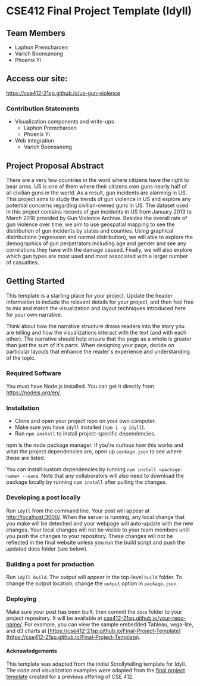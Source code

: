 # CSE412 Final Project Template (Idyll)

## Team Members

- Laphon Premcharoen
- Varich Boonsanong
- Phoenix Yi

## Access our site:

https://cse412-21sp.github.io/us-gun-violence

### Contribution Statements

- Visualization components and write-ups
  - Laphon Premcharoen
  - Phoenix Yi
- Web integration
  - Varich Boonsanong

## Project Proposal Abstract

There are a very few countries in the word where citizens have the right to bear arms. US is one of them where their citizens own guns nearly half of all civilian guns in the world. As a result, gun incidents are alarming in US. This project aims to study the trends of gun violence in US and explore any potential concerns regarding civilian-owned guns in US. The dataset used in this project contains records of gun incidents in US from January 2013 to March 2018 provided by Gun Violence Archive. Besides the overall rate of gun violence over time, we aim to use geospatial mapping to see the distribution of gun incidents by states and counties. Using graphical distributions (regression and normal distribution), we will able to explore the demographics of gun perpetrators including age and gender and see any correlations they have with the damage caused. Finally, we will also explore which gun types are most used and most associated with a larger number of casualties.


## Getting Started

This template is a starting place for your project. Update the header information to include the relevant details for your project, and then feel free to mix and match the visualization and layout techniques introduced here for your own narrative.

Think about how the narrative structure draws readers into the story you are telling and how the visualizations interact with the text (and with each other). The narrative should help ensure that the page as a whole is greater than just the sum of it's parts. When designing your page, decide on particular layouts that enhance the reader's experience and understanding of the topic.

### Required Software

You must have Node.js installed. You can get it directly from https://nodejs.org/en/.

### Installation

- Clone and open your project repo on your own computer.
- Make sure you have `idyll` installed (`npm i -g idyll`).
- Run `npm install` to install project-specific dependencies.

npm is the node package manager. If you're curious how this works and what the project dependencies are, open up `package.json` to see where these are listed.

You can install custom dependencies by running `npm install <package-name> --save`. Note that any collaborators will also need to download the package locally by running `npm install` after pulling the changes.

### Developing a post locally

Run `idyll` from the command line. Your post will appear at [http://localhost:3000/](http://localhost:3000/). When the server is running, any local change that you make will be deteched and your webpage will auto-update with the new changes. Your local changes will not be visible to your team members until you push the changes to your repository. These changes will not be reflected in the final website unless you run the build script and push the updated docs folder (see below).

### Building a post for production

Run `idyll build`. The output will appear in the top-level `build` folder. To change the output location, change the `output` option in `package.json`.

### Deploying

Make sure your post has been built, then commit the `docs` folder to your project repository. It will be available at [cse412-21sp.github.io/your-repo-name/](). For example, you can view the sample embedded Tableau, vega-lite, and d3 charts at [https://cse412-21sp.github.io/Final-Project-Template](https://cse412-21sp.github.io/Final-Project-Template).

#### Acknowledgements

This template was adapted from the initial Scrollytelling template for Idyll. The code and visualization examples were adapted from the [final project template](https://github.com/cse412-21w/project-demo) created for a previous offering of CSE 412.

